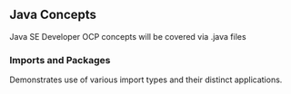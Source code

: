 ## Java Concepts
Java SE Developer OCP concepts will be covered via .java files

### Imports and Packages
Demonstrates use of various import types and their distinct applications.

